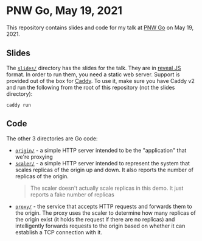 # PNW Go, May 19, 2021

This repository contains slides and code for my talk at [PNW Go](https://www.meetup.com/PDX-Go/events/277891387/) on May 19, 2021.

## Slides

The [`slides/`](./slides) directory has the slides for the talk. They are in [reveal JS](https://revealjs.com/) format. In order to run them, you need a static web server. Support is provided out of the box for [Caddy](https://caddyserver.com/). To use it, make sure you have Caddy v2 and run the following from the root of this repository (not the slides directory):

```shell
caddy run
```

## Code

The other 3 directories are Go code:

- [`origin/`](./origin) - a simple HTTP server intended to be the "application" that we're proxying
- [`scaler/`](./scaler) - a simple HTTP server intended to represent the system that scales replicas of the origin up and down. It also reports the number of replicas of the origin.
    >The scaler doesn't actually scale replicas in this demo. It just reports a fake number of replicas
- [`proxy/`](./proxy) - the service that accepts HTTP requests and forwards them to the origin. The proxy uses the scaler to determine how many replicas of the origin exist (it holds the request if there are no replicas) and intelligently forwards requests to the origin based on whether it can establish a TCP connection with it.

